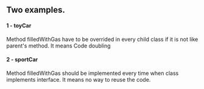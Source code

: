 ## Two examples.
#### 1 - toyCar
Method filledWithGas have to be overrided in every child class if it is not like parent's method. It means Code doubling
#### 2 - sportCar
Method filledWithGas should be implemented every time when class implements interface. It means no way to reuse the code.
